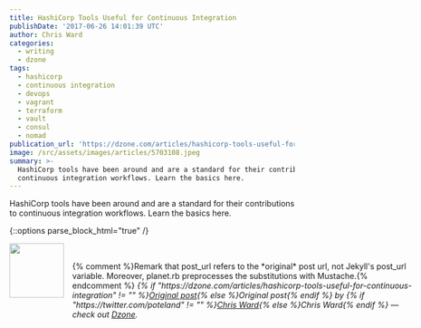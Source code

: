 ```yaml
---
title: HashiCorp Tools Useful for Continuous Integration
publishDate: '2017-06-26 14:01:39 UTC'
author: Chris Ward
categories:
  - writing
  - dzone
tags:
  - hashicorp
  - continuous integration
  - devops
  - vagrant
  - terraform
  - vault
  - consul
  - nomad
publication_url: 'https://dzone.com/articles/hashicorp-tools-useful-for-continuous-integration'
image: /src/assets/images/articles/5703108.jpeg
summary: >-
  HashiCorp tools have been around and are a standard for their contributions to
  continuous integration workflows. Learn the basics here.
---
```

HashiCorp tools have been around and are a standard for their contributions to continuous integration workflows. Learn the basics here.


{::options parse_block_html="true" /}
<div class="author">
   <img src="https://www.rss-specifications.com/rss-spec-rss.gif" style="width: 96px; height: 96;">
   <span style="position: absolute; padding: 32px 15px;">{% comment %}Remark that post_url refers to the *original* post url, not Jekyll's post_url variable. Moreover, planet.rb preprocesses the substitutions with Mustache.{% endcomment %}
      <i>{% if "https://dzone.com/articles/hashicorp-tools-useful-for-continuous-integration" != "" %}<a href="https://dzone.com/articles/hashicorp-tools-useful-for-continuous-integration">Original post</a>{% else %}Original post{% endif %} by {% if "https://twitter.com/poteland" != "" %}<a href="https://twitter.com/poteland">Chris Ward</a>{% else %}Chris Ward{% endif %} &mdash; check out <a href="https://dzone.com">Dzone</a>.</i>
  </span>
</div>
